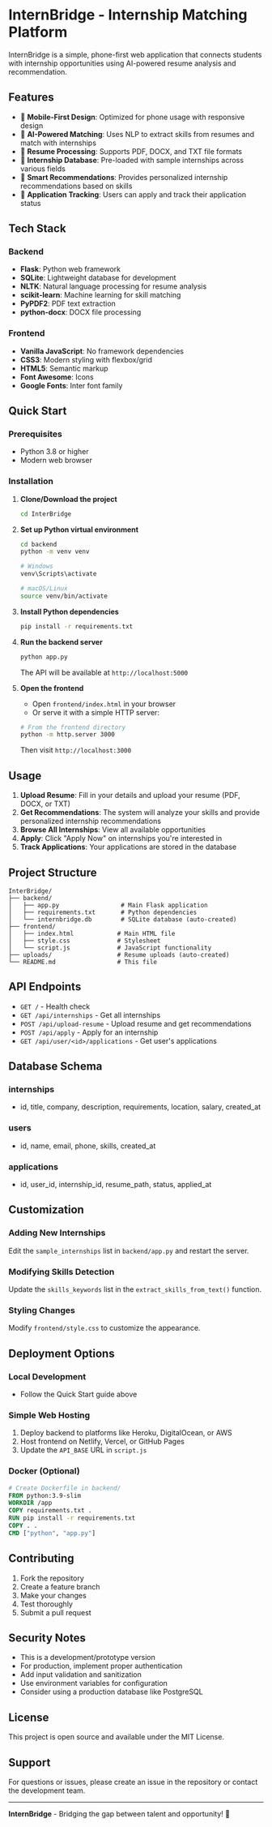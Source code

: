 # InternBridge - Internship Matching Platform

InternBridge is a simple, phone-first web application that connects students with internship opportunities using AI-powered resume analysis and recommendation.

## Features

- 📱 **Mobile-First Design**: Optimized for phone usage with responsive design
- 🤖 **AI-Powered Matching**: Uses NLP to extract skills from resumes and match with internships
- 📄 **Resume Processing**: Supports PDF, DOCX, and TXT file formats
- 💼 **Internship Database**: Pre-loaded with sample internships across various fields
- 🎯 **Smart Recommendations**: Provides personalized internship recommendations based on skills
- 📧 **Application Tracking**: Users can apply and track their application status

## Tech Stack

### Backend
- **Flask**: Python web framework
- **SQLite**: Lightweight database for development
- **NLTK**: Natural language processing for resume analysis
- **scikit-learn**: Machine learning for skill matching
- **PyPDF2**: PDF text extraction
- **python-docx**: DOCX file processing

### Frontend
- **Vanilla JavaScript**: No framework dependencies
- **CSS3**: Modern styling with flexbox/grid
- **HTML5**: Semantic markup
- **Font Awesome**: Icons
- **Google Fonts**: Inter font family

## Quick Start

### Prerequisites
- Python 3.8 or higher
- Modern web browser

### Installation

1. **Clone/Download the project**
   ```bash
   cd InterBridge
   ```

2. **Set up Python virtual environment**
   ```bash
   cd backend
   python -m venv venv
   
   # Windows
   venv\Scripts\activate
   
   # macOS/Linux
   source venv/bin/activate
   ```

3. **Install Python dependencies**
   ```bash
   pip install -r requirements.txt
   ```

4. **Run the backend server**
   ```bash
   python app.py
   ```
   The API will be available at `http://localhost:5000`

5. **Open the frontend**
   - Open `frontend/index.html` in your browser
   - Or serve it with a simple HTTP server:
   ```bash
   # From the frontend directory
   python -m http.server 3000
   ```
   Then visit `http://localhost:3000`

## Usage

1. **Upload Resume**: Fill in your details and upload your resume (PDF, DOCX, or TXT)
2. **Get Recommendations**: The system will analyze your skills and provide personalized internship recommendations
3. **Browse All Internships**: View all available opportunities
4. **Apply**: Click "Apply Now" on internships you're interested in
5. **Track Applications**: Your applications are stored in the database

## Project Structure

```
InterBridge/
├── backend/
│   ├── app.py                 # Main Flask application
│   ├── requirements.txt       # Python dependencies
│   └── internbridge.db        # SQLite database (auto-created)
├── frontend/
│   ├── index.html            # Main HTML file
│   ├── style.css             # Stylesheet
│   └── script.js             # JavaScript functionality
├── uploads/                  # Resume uploads (auto-created)
└── README.md                 # This file
```

## API Endpoints

- `GET /` - Health check
- `GET /api/internships` - Get all internships
- `POST /api/upload-resume` - Upload resume and get recommendations
- `POST /api/apply` - Apply for an internship
- `GET /api/user/<id>/applications` - Get user's applications

## Database Schema

### internships
- id, title, company, description, requirements, location, salary, created_at

### users
- id, name, email, phone, skills, created_at

### applications
- id, user_id, internship_id, resume_path, status, applied_at

## Customization

### Adding New Internships
Edit the `sample_internships` list in `backend/app.py` and restart the server.

### Modifying Skills Detection
Update the `skills_keywords` list in the `extract_skills_from_text()` function.

### Styling Changes
Modify `frontend/style.css` to customize the appearance.

## Deployment Options

### Local Development
- Follow the Quick Start guide above

### Simple Web Hosting
1. Deploy backend to platforms like Heroku, DigitalOcean, or AWS
2. Host frontend on Netlify, Vercel, or GitHub Pages
3. Update the `API_BASE` URL in `script.js`

### Docker (Optional)
```dockerfile
# Create Dockerfile in backend/
FROM python:3.9-slim
WORKDIR /app
COPY requirements.txt .
RUN pip install -r requirements.txt
COPY . .
CMD ["python", "app.py"]
```

## Contributing

1. Fork the repository
2. Create a feature branch
3. Make your changes
4. Test thoroughly
5. Submit a pull request

## Security Notes

- This is a development/prototype version
- For production, implement proper authentication
- Add input validation and sanitization
- Use environment variables for configuration
- Consider using a production database like PostgreSQL

## License

This project is open source and available under the MIT License.

## Support

For questions or issues, please create an issue in the repository or contact the development team.

---

**InternBridge** - Bridging the gap between talent and opportunity! 🌉
